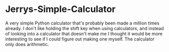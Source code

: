 # Jerrys-Simple-Calculator
A very simple Python calculator that's probably been made a million times already.
I don't like holding the shift key when using calculators, and instead of looking into a calculator
that doesn't make me I thought it would be more interesting to see if I could figure out making one myself.
The calculator only does arithmetic.
